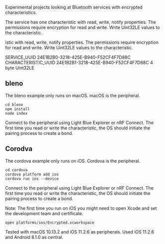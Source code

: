 Experimental projects looking at Bluetooth services with encrypted characteristics.

The service has one characteristic with read, write, notify properties. The permissions require encryption for read and write. Write Uint32LE values to the characteristic.

istic with read, write, notify properties. The permissions require encryption for read and write. Write Uint32LE values to the characteristic.

SERVICE_UUID 24E1B2B0-3218-425E-B940-F52CF4F7D88C
CHARACTERISTIC_UUID 24E1B2B1-3218-425E-B940-F52CF4F7D88C 4 byte Uint32LE

## bleno

The bleno example only runs on macOS. macOS is the peripheral.

    cd bleno
    npm install
    node index

Connect to the peripheral using Light Blue Explorer or nRF Connect. The first time you read or write the characteristic, the OS should initiate the pairing process to create a bond.

## Corodva

The cordova example only runs on iOS. Cordova is the peripheral.

	cd cordova
    cordova platform add ios
	cordova run ios --device

Connect to the peripheral using Light Blue Explorer or nRF Connect. The first time you read or write the characteristic, the OS should initiate the pairing process to create a bond.

Note: The first time you run on iOS you might need to open Xcode and set the development team and certificate.

	open platforms/ios/Encrypted.xcworkspace
	
	
Tested with macOS 10.13.2 and iOS 11.2.6 as peripherals. Used iOS 11.2.6 and Android 8.1.0 as central.
